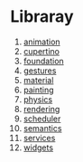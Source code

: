 # Libraray

1. [animation]()
2. [cupertino]()
3. [foundation]()
4. [gestures]()
5. [material]()
6. [painting]()
7. [physics]()
8. [rendering]()
9. [scheduler]() 
10. [semantics]()
11. [services]()
12. [widgets]()


